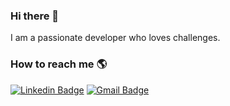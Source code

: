 ### Hi there 👋
I am a passionate developer who loves challenges. 

### How to reach me 🌎

[![Linkedin Badge](https://img.shields.io/badge/-musky-blue?style=flat-square&logo=Linkedin&logoColor=white&link=https://www.linkedin.com/in/musky)](https://www.linkedin.com/in/musky)
[![Gmail Badge](https://img.shields.io/badge/-muskys@gmail.com-c14438?style=flat-square&logo=Gmail&logoColor=white&link=mailto:muskys@gmail.com)](mailto:muskys@gmail.com)
